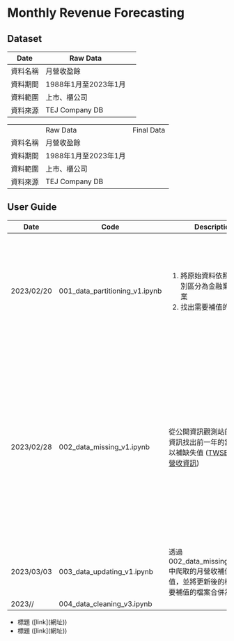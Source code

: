 # Monthly Revenue Forecasting

## Dataset

|Date|Raw Data||
|---|---|---|
|資料名稱|月營收盈餘||
|資料期間|1988年1月至2023年1月||
|資料範圍|上市、櫃公司||
|資料來源|TEJ Company DB||


<table>
  <th>
    <td>Raw Data</td>
    <td>Final Data</td>
  </th>
  <tr>
    <td>資料名稱</td>
    <td colspan="2">月營收盈餘</td>
  </tr>
  <tr>
    <td>資料期間</td>
    <td>1988年1月至2023年1月</td>
    <td></td>
  </tr>
  <tr>
    <td>資料範圍</td>
    <td colspan="2">上市、櫃公司</td>
  </tr>
  <tr>
    <td>資料來源</td>
    <td colspan="2">TEJ Company DB</td>
  </tr>
</table>


## User Guide

|Date|Code|Description|References|
|---|---|---|---|
|2023/02/20|001_data_partitioning_v1.ipynb|<ol><li>將原始資料依照TSE產業別區分為金融業與非金融業</li><li>找出需要補值的缺失值</li></ul>|<ul><li>Pivot Table (樞紐分析表) ([link](https://www.learncodewithmike.com/2022/02/pandas-pivot-table.html))</li><li>Counting Continuous NaN Values for Pandas Time Series ([link](https://stackoverflow.com/questions/52561874/counting-continuous-nan-values-in-panda-time-series))</li></ul>|
|2023/02/28|002_data_missing_v1.ipynb|從公開資訊觀測站的每月營收資訊找出前一年的當月營收，以補缺失值 ([TWSE MOPS 月營收資訊](https://mops.twse.com.tw/mops/web/t05st10_ifrs))|<ul><li>Creating Time Range in Python: Date Range and Month Range ([link](https://catriscode.com/2021/02/27/creating-time-range-in-python/))</li><li>爬蟲：公開資訊觀測站-每月營收彙總表 ([link1](https://www.finlab.tw/%E8%B6%85%E7%B0%A1%E5%96%AE%E7%94%A8python%E6%8A%93%E5%8F%96%E6%AF%8F%E6%9C%88%E7%87%9F%E6%94%B6/)) ([link2](https://medium.com/renee0918/python%E7%88%AC%E8%9F%B2-%E5%80%8B%E8%82%A1%E6%AF%8F%E6%9C%88%E7%87%9F%E6%94%B6%E7%B5%B1%E8%A8%88-6651bc390b8e))</li><li>爬蟲：公開資訊觀測站-財務報表 ([link](https://www.finlab.tw/python-%E8%B2%A1%E5%A0%B1%E7%88%AC%E8%9F%B2-1-%E7%B6%9C%E5%90%88%E6%90%8D%E7%9B%8A%E8%A1%A8/))</li></ul>|
|2023/03/03|003_data_updating_v1.ipynb|透過 002_data_missing_v1.ipynb 中爬取的月營收補值列表補值，並將更新後的檔案和不需要補值的檔案合併為最終檔案||
|2023//|004_data_cleaning_v3.ipynb|||



<ul><li>標題 ([link](網址))</li><li>標題 ([link](網址))</li></ul>
